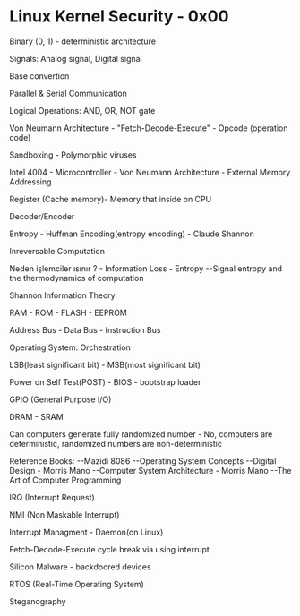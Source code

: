 # Linux Kernel Security - 0x00

Binary (0, 1) - deterministic architecture

Signals: Analog signal, Digital signal

Base convertion

Parallel & Serial Communication

Logical Operations: AND, OR, NOT gate

Von Neumann Architecture - "Fetch-Decode-Execute" - Opcode (operation code)

Sandboxing - Polymorphic viruses

Intel 4004 - Microcontroller - Von Neumann Architecture - External Memory Addressing

Register (Cache memory)- Memory that inside on CPU

Decoder/Encoder

Entropy - Huffman Encoding(entropy encoding) - Claude Shannon

Inreversable Computation

Neden işlemciler ısınır ? - Information Loss - Entropy
--Signal entropy and the thermodynamics of computation

Shannon Information Theory

RAM - ROM - FLASH - EEPROM

Address Bus - Data Bus - Instruction Bus

Operating System: Orchestration

LSB(least significant bit) - MSB(most significant bit)

Power on Self Test(POST) - BIOS - bootstrap loader

GPIO (General Purpose I/O)

DRAM - SRAM

Can computers generate fully randomized number - No, computers are deterministic, randomized numbers are non-deterministic

Reference Books:
--Mazidi 8086
--Operating System Concepts
--Digital Design - Morris Mano
--Computer System Architecture - Morris Mano
--The Art of Computer Programming





IRQ (Interrupt Request)

NMI (Non Maskable Interrupt)

Interrupt Managment - Daemon(on Linux)

Fetch-Decode-Execute cycle break via using interrupt

Silicon Malware - backdoored devices

RTOS (Real-Time Operating System)

Steganography